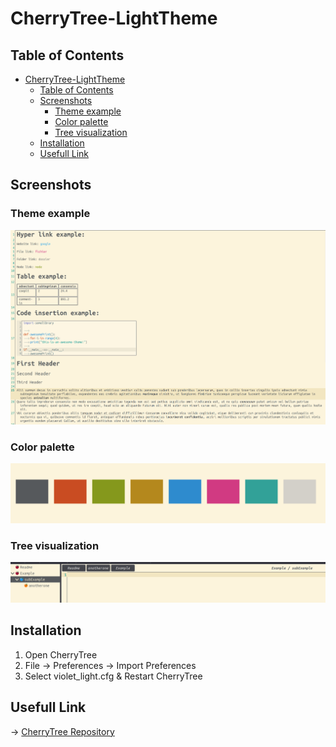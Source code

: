 # CherryTree-LightTheme

## Table of Contents

<!-- TOC -->
* [CherryTree-LightTheme](#cherrytree-lighttheme)
  * [Table of Contents](#table-of-contents)
  * [Screenshots](#screenshots)
    * [Theme example](#theme-example)
    * [Color palette](#color-palette)
    * [Tree visualization](#tree-visualization)
  * [Installation](#installation)
  * [Usefull Link](#usefull-link)
<!-- TOC -->

## Screenshots

### Theme example
![](assets/themeExample.png)

### Color palette
![](assets/colorPalette.png)

### Tree visualization
![](assets/treeVisualization.png)

## Installation

1. Open CherryTree
2. File -> Preferences -> Import Preferences
3. Select violet_light.cfg & Restart CherryTree


## Usefull Link

-> [CherryTree Repository](https://github.com/giuspen/cherrytree)